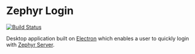 Zephyr Login
============

[![Build Status](https://travis-ci.org/ZephyrVR/login.svg?branch=master)](https://travis-ci.org/ZephyrVR/login)

Desktop application built on [Electron](http://electron.atom.io) which enables a user to quickly login with [Zephyr Server](https://github.com/ZephyrVR/server).